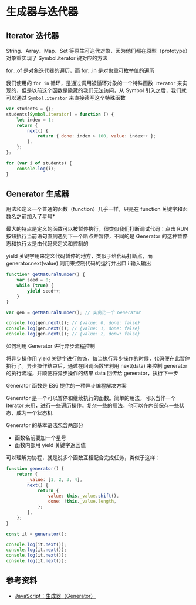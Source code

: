 # 生成器与迭代器

## Iterator 迭代器

String、Array、Map、Set 等原生可迭代对象，因为他们都在原型（prototype）对象重实现了 Symbol.iterator 键对应的方法

for...of 是对象迭代器的遍历，而 for...in 是对象重可枚举值的遍历

我们使用的 `for in` 循环，是通过调用被循环对象的一个特殊函数 `Iterator` 来实现的，但是以前这个函数是隐藏的我们无法访问，从 Symbol 引入之后，我们就可以通过 `Symbol.iterator` 来直接读写这个特殊函数

```javascript
var students = {};
students[Symbol.iterator] = function () {
    let index = 1;
    return {
        next() {
            return { done: index > 100, value: index++ };
        },
    };
};

for (var i of students) {
    console.log(i);
}
```

## Generator 生成器

用法和定义一个普通的函数（function）几乎一样，只是在 function 关键字和函数名之前加入了星号\*

最大的特点是定义的函数可以被暂停执行，很类似我们打断调试代码：点击 RUN 按钮执行当前语句直到遇到下一个断点并暂停，不同的是 Generator 的这种暂停态和执行太是由代码来定义和控制的

yield 关键字用来定义代码暂停的地方，类似于给代码打断点，而 generator.next(value) 则用来控制代码的运行并出口 i 输入输出

```javascript
function* getNaturalNumber() {
    var seed = 0;
    while (true) {
        yield seed++;
    }
}

var gen = getNaturalNumber(); // 实例化一个 Generator

console.log(gen.next()); // {value: 0, done: false}
console.log(gen.next()); // {value: 1, done: false}
console.log(gen.next()); // {value: 2, donw: false}
```

如何利用 Generator 进行异步流程控制

将异步操作用 yield 关键字进行修饰，每当执行异步操作的时候，代码便在此暂停执行了。异步操作结束后，通过在回调函数里利用 next(data) 来控制 generator 的执行流程，并顺便将异步操作的结果 data 回传给 generator，执行下一步

Generator 函数是 ES6 提供的一种异步编程解决方案

Generator 是一个可以暂停和继续执行的函数。简单的用法，可以当作一个 Iterator 来用，进行一些遍历操作。复杂一些的用法，他可以在内部保存一些状态，成为一个状态机

Generator 的基本语法包含两部分

-   函数名前要加一个星号
-   函数内部用 yield 关键字返回值

可以理解为协程，就是说多个函数互相配合完成任务，类似于这样：

```javascript
function generator() {
    return {
        _value: [1, 2, 3, 4],
        next() {
            return {
                value: this._value.shift(),
                done: !this._value.length,
            };
        },
    };
}

const it = generator();

console.log(it.next());
console.log(it.next());
console.log(it.next());
console.log(it.next());
```

## 参考资料

-   [JavaScript：生成器（Generator）](https://www.jianshu.com/p/da611c080feb)
